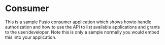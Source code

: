 
# Consumer

This is a sample Fusio consumer application which shows howto handle 
authorization and how to use the API to list available applications and grants
to the user/developer. Note this is only a sample normally you would embed this 
into your application.
